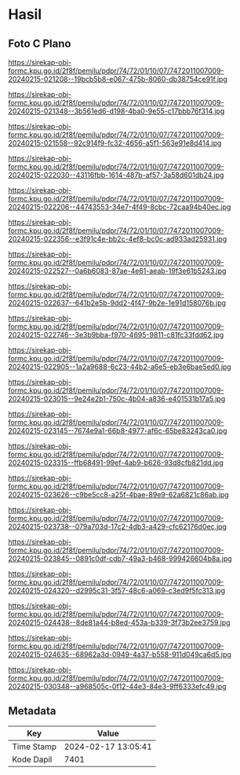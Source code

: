 # Hasil

## Foto C Plano

https://sirekap-obj-formc.kpu.go.id/2f8f/pemilu/pdpr/74/72/01/10/07/7472011007009-20240215-021208--19bcb5b8-e067-475b-8060-db38754ce91f.jpg

https://sirekap-obj-formc.kpu.go.id/2f8f/pemilu/pdpr/74/72/01/10/07/7472011007009-20240215-021348--3b561ed6-d198-4ba0-9e55-c17bbb76f314.jpg

https://sirekap-obj-formc.kpu.go.id/2f8f/pemilu/pdpr/74/72/01/10/07/7472011007009-20240215-021558--92c914f9-fc32-4656-a5f1-563e91e8d414.jpg

https://sirekap-obj-formc.kpu.go.id/2f8f/pemilu/pdpr/74/72/01/10/07/7472011007009-20240215-022030--43116fbb-1614-487b-af57-3a58d601db24.jpg

https://sirekap-obj-formc.kpu.go.id/2f8f/pemilu/pdpr/74/72/01/10/07/7472011007009-20240215-022206--44743553-34e7-4f49-8cbc-72caa94b40ec.jpg

https://sirekap-obj-formc.kpu.go.id/2f8f/pemilu/pdpr/74/72/01/10/07/7472011007009-20240215-022356--e3f91c4e-bb2c-4ef8-bc0c-ad933ad25931.jpg

https://sirekap-obj-formc.kpu.go.id/2f8f/pemilu/pdpr/74/72/01/10/07/7472011007009-20240215-022527--0a6b6083-87ae-4e61-aeab-19f3e61b5243.jpg

https://sirekap-obj-formc.kpu.go.id/2f8f/pemilu/pdpr/74/72/01/10/07/7472011007009-20240215-022637--641b2e5b-9dd2-4f47-9b2e-1e91d158076b.jpg

https://sirekap-obj-formc.kpu.go.id/2f8f/pemilu/pdpr/74/72/01/10/07/7472011007009-20240215-022746--3e3b9bba-f970-4695-9811-c81fc33fdd62.jpg

https://sirekap-obj-formc.kpu.go.id/2f8f/pemilu/pdpr/74/72/01/10/07/7472011007009-20240215-022905--1a2a9688-6c23-44b2-a6e5-eb3e6bae5ed0.jpg

https://sirekap-obj-formc.kpu.go.id/2f8f/pemilu/pdpr/74/72/01/10/07/7472011007009-20240215-023015--9e24e2b1-750c-4b04-a836-e401531b17a5.jpg

https://sirekap-obj-formc.kpu.go.id/2f8f/pemilu/pdpr/74/72/01/10/07/7472011007009-20240215-023145--7674e9a1-66b8-4977-af6c-65be83243ca0.jpg

https://sirekap-obj-formc.kpu.go.id/2f8f/pemilu/pdpr/74/72/01/10/07/7472011007009-20240215-023315--ffb68491-99ef-4ab9-b626-93d8cfb821dd.jpg

https://sirekap-obj-formc.kpu.go.id/2f8f/pemilu/pdpr/74/72/01/10/07/7472011007009-20240215-023626--c9be5cc8-a25f-4bae-89e9-62a6821c86ab.jpg

https://sirekap-obj-formc.kpu.go.id/2f8f/pemilu/pdpr/74/72/01/10/07/7472011007009-20240215-023738--079a703d-17c2-4db3-a429-cfc62176d0ec.jpg

https://sirekap-obj-formc.kpu.go.id/2f8f/pemilu/pdpr/74/72/01/10/07/7472011007009-20240215-023845--0891c0df-cdb7-49a3-b468-999426604b8a.jpg

https://sirekap-obj-formc.kpu.go.id/2f8f/pemilu/pdpr/74/72/01/10/07/7472011007009-20240215-024320--d2995c31-3f57-48c6-a069-c3ed9f5fc313.jpg

https://sirekap-obj-formc.kpu.go.id/2f8f/pemilu/pdpr/74/72/01/10/07/7472011007009-20240215-024438--8de81a44-b8ed-453a-b339-3f73b2ee3759.jpg

https://sirekap-obj-formc.kpu.go.id/2f8f/pemilu/pdpr/74/72/01/10/07/7472011007009-20240215-024635--68962a3d-0949-4a37-b558-911d049ca6d5.jpg

https://sirekap-obj-formc.kpu.go.id/2f8f/pemilu/pdpr/74/72/01/10/07/7472011007009-20240215-030348--a968505c-0f12-44e3-84e3-9ff6333efc49.jpg


## Metadata

| Key        | Value               |
| ---------- | ------------------- |
| Time Stamp | 2024-02-17 13:05:41 |
| Kode Dapil | 7401                |




